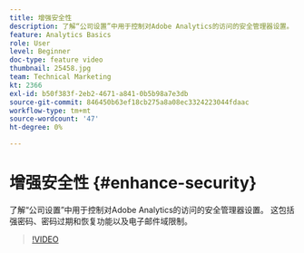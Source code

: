 ```yaml
---
title: 增强安全性
description: 了解“公司设置”中用于控制对Adobe Analytics的访问的安全管理器设置。
feature: Analytics Basics
role: User
level: Beginner
doc-type: feature video
thumbnail: 25458.jpg
team: Technical Marketing
kt: 2366
exl-id: b50f383f-2eb2-4671-a841-0b5b98a7e3db
source-git-commit: 846450b63ef18cb275a8a08ec3324223044fdaac
workflow-type: tm+mt
source-wordcount: '47'
ht-degree: 0%

---
```


# 增强安全性 {#enhance-security}

了解“公司设置”中用于控制对Adobe Analytics的访问的安全管理器设置。 这包括强密码、密码过期和恢复功能以及电子邮件域限制。

>[!VIDEO](https://video.tv.adobe.com/v/25458/?quality=12)
